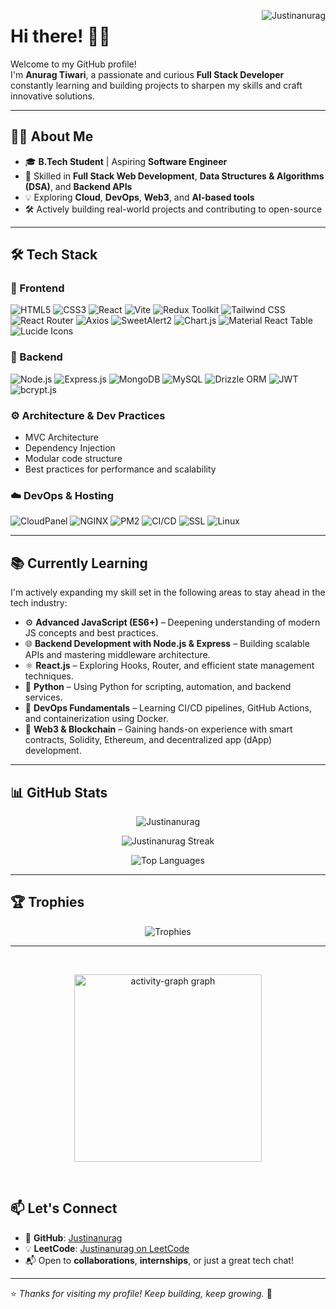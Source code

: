 <!-- Profile Views -->
<p> <img align="right" src="https://komarev.com/ghpvc/?username=Justinanurag" alt="Justinanurag" /> </p>

# Hi there! 👋✨

Welcome to my GitHub profile!  
I'm **Anurag Tiwari**, a passionate and curious **Full Stack Developer** constantly learning and building projects to sharpen my skills and craft innovative solutions.

---

## 👨‍💻 About Me

- 🎓 **B.Tech Student** | Aspiring **Software Engineer**
- 🚀 Skilled in **Full Stack Web Development**, **Data Structures & Algorithms (DSA)**, and **Backend APIs**
- 💡 Exploring **Cloud**, **DevOps**, **Web3**, and **AI-based tools**
- 🛠️ Actively building real-world projects and contributing to open-source

---

## 🛠️ Tech Stack

### 🚀 Frontend
<p align="left">
  <img alt="HTML5" src="https://img.shields.io/badge/HTML5-E34F26?logo=html5&logoColor=white" />
  <img alt="CSS3" src="https://img.shields.io/badge/CSS3-1572B6?logo=css3&logoColor=white" />
  <img alt="React" src="https://img.shields.io/badge/-React-45b8d8?style=flat-square&logo=react&logoColor=white" />
  <img alt="Vite" src="https://img.shields.io/badge/Vite-646CFF?logo=vite&logoColor=white" />
  <img alt="Redux Toolkit" src="https://img.shields.io/badge/Redux_Toolkit-593D88?logo=redux&logoColor=white" />
  <img alt="Tailwind CSS" src="https://img.shields.io/badge/Tailwind_CSS-38B2AC?logo=tailwind-css&logoColor=white" />
  <img alt="React Router" src="https://img.shields.io/badge/React_Router_DOM-CA4245?logo=react-router&logoColor=white" />
  <img alt="Axios" src="https://img.shields.io/badge/Axios-5A29E4?logo=axios&logoColor=white" />
  <img alt="SweetAlert2" src="https://img.shields.io/badge/SweetAlert2-FF4560?logo=sweetalert&logoColor=white" />
  <img alt="Chart.js" src="https://img.shields.io/badge/react--chartjs--2-FE9A00?logo=chart.js&logoColor=white" />
  <img alt="Material React Table" src="https://img.shields.io/badge/Material_React_Table-0081CB?logo=material-ui&logoColor=white" />
  <img alt="Lucide Icons" src="https://img.shields.io/badge/Lucide_Icons-000000?logo=lucide&logoColor=white" />
</p>

### 🧱 Backend
<p align="left">
  <img alt="Node.js" src="https://img.shields.io/badge/Node.js-339933?logo=node.js&logoColor=white" />
  <img alt="Express.js" src="https://img.shields.io/badge/Express.js-000000?logo=express&logoColor=white" />
  <img alt="MongoDB" src="https://img.shields.io/badge/MongoDB-47A248?logo=mongodb&logoColor=white" />
  <img alt="MySQL" src="https://img.shields.io/badge/MySQL-4479A1?logo=mysql&logoColor=white" />
  <img alt="Drizzle ORM" src="https://img.shields.io/badge/Drizzle_ORM-00C7B7?logo=datagrip&logoColor=white" />
  <img alt="JWT" src="https://img.shields.io/badge/JWT-000000?logo=jsonwebtokens&logoColor=white" />
  <img alt="bcrypt.js" src="https://img.shields.io/badge/bcrypt.js-00599C?logo=security&logoColor=white" />
</p>

### ⚙️ Architecture & Dev Practices
- MVC Architecture
- Dependency Injection
- Modular code structure
- Best practices for performance and scalability

### ☁️ DevOps & Hosting
<p align="left">
  <img alt="CloudPanel" src="https://img.shields.io/badge/CloudPanel-1D3557?logo=linux&logoColor=white" />
  <img alt="NGINX" src="https://img.shields.io/badge/NGINX-269539?logo=nginx&logoColor=white" />
  <img alt="PM2" src="https://img.shields.io/badge/PM2-2B037A?logo=pm2&logoColor=white" />
  <img alt="CI/CD" src="https://img.shields.io/badge/CI/CD-222222?logo=github-actions&logoColor=white" />
  <img alt="SSL" src="https://img.shields.io/badge/SSL_Certified-0C7C59?logo=letsencrypt&logoColor=white" />
  <img alt="Linux" src="https://img.shields.io/badge/Linux_Server-000000?logo=linux&logoColor=white" />
</p>

---

## 📚 Currently Learning

I'm actively expanding my skill set in the following areas to stay ahead in the tech industry:

- ⚙️ **Advanced JavaScript (ES6+)** – Deepening understanding of modern JS concepts and best practices.
- 🌐 **Backend Development with Node.js & Express** – Building scalable APIs and mastering middleware architecture.
- ⚛️ **React.js** – Exploring Hooks, Router, and efficient state management techniques.
- 🐍 **Python** – Using Python for scripting, automation, and backend services.
- 🚀 **DevOps Fundamentals** – Learning CI/CD pipelines, GitHub Actions, and containerization using Docker.
- 🔗 **Web3 & Blockchain** – Gaining hands-on experience with smart contracts, Solidity, Ethereum, and decentralized app (dApp) development.

---

## 📊 GitHub Stats

<p align="center">
  <img src="https://github-readme-stats.vercel.app/api?username=Justinanurag&show_icons=true&locale=en" alt="Justinanurag" />
</p>
<p align="center">
  <img src="https://github-readme-streak-stats.herokuapp.com?user=Justinanurag&theme=meta-light" alt="Justinanurag Streak" />
</p>
<p align="center">
  <img src="https://github-readme-stats.vercel.app/api/top-langs?username=Justinanurag&show_icons=true&locale=en&layout=compact" alt="Top Languages" />
</p>

---

## 🏆 Trophies

<p align="center">
  <img src="https://github-profile-trophy.vercel.app/?username=Justinanurag&theme=darkhub" alt="Trophies" />
</p>

---
<br/>

<p align="center">
    <img src="https://github-readme-activity-graph.vercel.app/graph?username=Justinanurag&radius=16&theme=arctic&area=true&order=5&hide_border=true&hide_title=true" height="300" alt="activity-graph graph"  />
</p>

<br />

## 📫 Let's Connect

- 🔗 **GitHub**: [Justinanurag](https://github.com/Justinanurag)
- 💡 **LeetCode**: [Justinanurag on LeetCode](https://leetcode.com/u/Justinanurag0_2/)
- 📬 Open to **collaborations**, **internships**, or just a great tech chat!

---

⭐ *Thanks for visiting my profile! Keep building, keep growing.* 🌱
